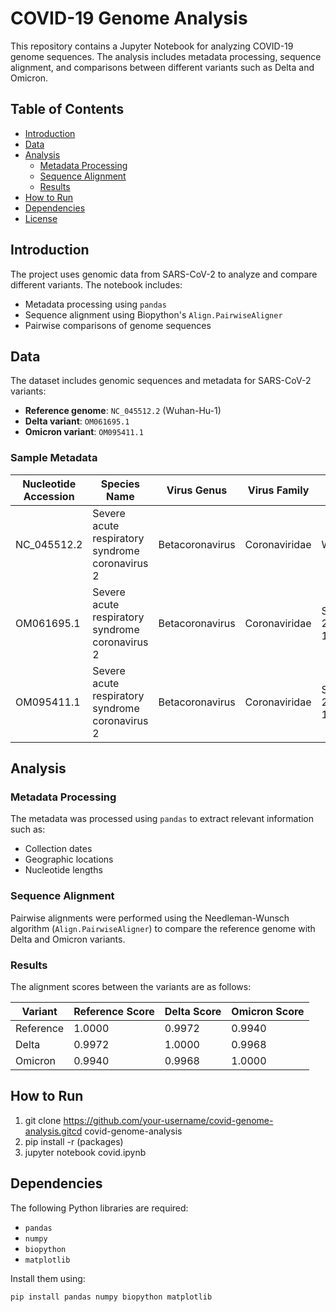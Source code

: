 # COVID-19 Genome Analysis

This repository contains a Jupyter Notebook for analyzing COVID-19 genome sequences. The analysis includes metadata processing, sequence alignment, and comparisons between different variants such as Delta and Omicron.

## Table of Contents

- [Introduction](#introduction)
- [Data](#data)
- [Analysis](#analysis)
  - [Metadata Processing](#metadata-processing)
  - [Sequence Alignment](#sequence-alignment)
  - [Results](#results)
- [How to Run](#how-to-run)
- [Dependencies](#dependencies)
- [License](#license)

## Introduction

The project uses genomic data from SARS-CoV-2 to analyze and compare different variants. The notebook includes:

- Metadata processing using `pandas`
- Sequence alignment using Biopython's `Align.PairwiseAligner`
- Pairwise comparisons of genome sequences

## Data

The dataset includes genomic sequences and metadata for SARS-CoV-2 variants:

- **Reference genome**: `NC_045512.2` (Wuhan-Hu-1)
- **Delta variant**: `OM061695.1`
- **Omicron variant**: `OM095411.1`

### Sample Metadata

| Nucleotide Accession | Species Name                                   | Virus Genus       | Virus Family   | Isolate Name                                | Nucleotide Length | Geo Location          | Collection Date |
|-----------------------|-----------------------------------------------|-------------------|----------------|--------------------------------------------|-------------------|-----------------------|-----------------|
| NC_045512.2          | Severe acute respiratory syndrome coronavirus 2 | Betacoronavirus  | Coronaviridae | Wuhan-Hu-1                                 | 29903             | Asia; China           | 2019-12-01      |
| OM061695.1           | Severe acute respiratory syndrome coronavirus 2 | Betacoronavirus  | Coronaviridae | SARS-CoV-2/human/CHN/Delta-1/2021          | 29858             | Asia; China: Beijing  | 2021-08-10      |
| OM095411.1           | Severe acute respiratory syndrome coronavirus 2 | Betacoronavirus  | Coronaviridae | SARS-CoV-2/human/CHN/Omicron-1/2021        | 29788             | Asia; China: Beijing  | 2021-12-08      |

## Analysis

### Metadata Processing

The metadata was processed using `pandas` to extract relevant information such as:

- Collection dates
- Geographic locations
- Nucleotide lengths

### Sequence Alignment

Pairwise alignments were performed using the Needleman-Wunsch algorithm (`Align.PairwiseAligner`) to compare the reference genome with Delta and Omicron variants.

### Results

The alignment scores between the variants are as follows:

| Variant      | Reference Score | Delta Score | Omicron Score |
|--------------|-----------------|-------------|---------------|
| Reference    | 1.0000          | 0.9972      | 0.9940        |
| Delta        | 0.9972          | 1.0000      | 0.9968        |
| Omicron      | 0.9940          | 0.9968      | 1.0000        |

## How to Run

1. git clone https://github.com/your-username/covid-genome-analysis.gitcd covid-genome-analysis
1. pip install -r (packages)
1. jupyter notebook covid.ipynb

## Dependencies

The following Python libraries are required:

- `pandas`
- `numpy`
- `biopython`
- `matplotlib`

Install them using:

```
pip install pandas numpy biopython matplotlib
```
